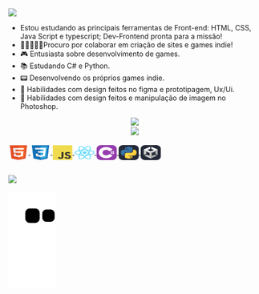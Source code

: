 <img align = "center" src = "https://i.imgur.com/kPjGg76.png">

- Estou estudando as principais ferramentas de Front-end: HTML, CSS, Java Script e typescript; Dev-Frontend pronta para a missão!
- 👩🏾‍🤝‍👩🏻Procuro por colaborar em criação de sites e games indie! 
- 🎮 Entusiasta sobre desenvolvimento de games.
- 📚 Estudando C# e Python.
- 📟 Desenvolvendo os próprios games indie.
- 🎨 Habilidades com design feitos no figma e prototipagem, Ux/Ui.
- 🎨 Habilidades com design feitos e manipulação de imagem no Photoshop.

 <div align="center">
  <a href="https://github.com/nathycabral">
  <img height="180em" src="https://github-readme-stats.vercel.app/api?username=nathycabral&show_icons=true&theme=aura&include_all_commits=true&count_private=true"/><br>
  <img height="120em" src="https://github-readme-stats.vercel.app/api/top-langs/?username=nathycabral&layout=compact&langs_count=7&theme=aura"/>
</div>
 <div style="display: inline_block"><br>
<img align="center" alt="HTML" height="30" width="40" src="https://raw.githubusercontent.com/devicons/devicon/master/icons/html5/html5-original.svg">
<img align="center" alt="CSS" height="30" width="40" src="https://raw.githubusercontent.com/devicons/devicon/master/icons/css3/css3-original.svg">
<img align="center" alt="Js" height="30" width="40" src="https://raw.githubusercontent.com/devicons/devicon/master/icons/javascript/javascript-original.svg">
<img align="center" alt="React" height="30" width="40" src="https://raw.githubusercontent.com/devicons/devicon/master/icons/react/react-original.svg">
<img align="center" alt="C#" height="30" width="40" src="https://github.com/tandpfun/skill-icons/blob/main/icons/CS.svg">
<img align="center" alt="Python" height="30" width="40" src="https://github.com/tandpfun/skill-icons/blob/main/icons/Python-Dark.svg">
<img align="center" alt="Unity" height="30" width="40" src="https://github.com/tandpfun/skill-icons/blob/main/icons/Unity-Dark.svg">

</div>

 

 ##
  <a href="https://www.linkedin.com/in/nath%C3%A1lliacabral/" target="_blank"><img src="https://img.shields.io/badge/-LinkedIn-%230077B5?style=for-the-badge&logo=linkedin&logoColor=white" target="_blank"></a> 
 
 ![Snake animation](https://github.com/nathycabral/nathycabral/blob/output/github-contribution-grid-snake.svg)
